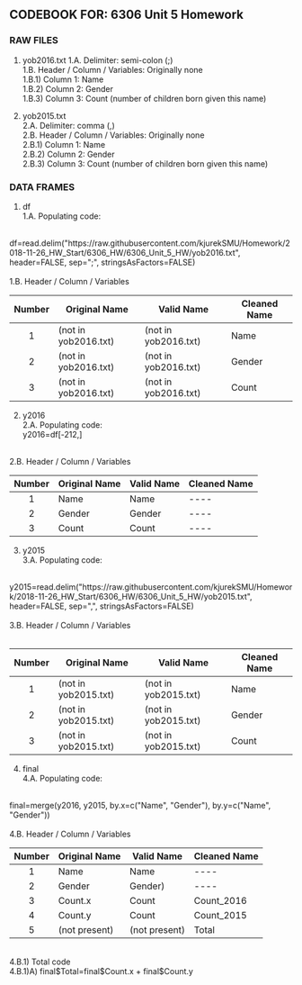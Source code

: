 ## CODEBOOK FOR: 6306 Unit 5 Homework

### RAW FILES

1. yob2016.txt
1.A. Delimiter: semi-colon (;) <br />
1.B. Header / Column / Variables: Originally none <br />
1.B.1) Column 1: Name <br />
1.B.2) Column 2: Gender <br />
1.B.3) Column 3: Count (number of children born given this name) <br />

2. yob2015.txt <br />
2.A. Delimiter: comma (,) <br />
2.B. Header / Column / Variables: Originally none <br />
2.B.1) Column 1: Name <br />
2.B.2) Column 2: Gender <br />
2.B.3) Column 3: Count (number of children born given this name) <br />
  
### DATA FRAMES
1. df <br />
1.A. Populating code: <br />
<br />
df=read.delim("https://raw.githubusercontent.com/kjurekSMU/Homework/2018-11-26_HW_Start/6306_HW/6306_Unit_5_HW/yob2016.txt", header=FALSE, sep=";", stringsAsFactors=FALSE)<br />
<br />
1.B. Header / Column / Variables <br />

Number | Original Name | Valid Name | Cleaned Name
:-------: | --------| --------- | ------------------------- 
1 | (not in yob2016.txt) | (not in yob2016.txt) | Name
2 | (not in yob2016.txt) | (not in yob2016.txt) | Gender
3 | (not in yob2016.txt) | (not in yob2016.txt) | Count

2. y2016 <br />
2.A. Populating code: <br />
y2016=df[-212,]<br />
<br />
2.B. Header / Column / Variables

Number | Original Name | Valid Name | Cleaned Name
:-------: | --------| --------- | ------------------------- 
1 | Name | Name | ----
2 | Gender | Gender | ----
3 | Count | Count | ----

3. y2015 <br />
3.A. Populating code: <br />
<br />
y2015=read.delim("https://raw.githubusercontent.com/kjurekSMU/Homework/2018-11-26_HW_Start/6306_HW/6306_Unit_5_HW/yob2015.txt", header=FALSE, sep=",", stringsAsFactors=FALSE)<br />
<br />
3.B. Header / Column / Variables <br />
<br />

Number | Original Name | Valid Name | Cleaned Name
:-------: | --------| --------- | ------------------------- 
1 | (not in yob2015.txt) | (not in yob2015.txt) | Name
2 | (not in yob2015.txt) | (not in yob2015.txt) | Gender
3 | (not in yob2015.txt) | (not in yob2015.txt) | Count

4. final <br />
4.A. Populating code: <br />
<br />
final=merge(y2016, y2015, by.x=c("Name", "Gender"), by.y=c("Name", "Gender"))<br />
<br />
4.B. Header / Column / Variables <br />

Number | Original Name | Valid Name | Cleaned Name
:-------: | --------| --------- | ------------------------- 
1 | Name | Name | ----
2 | Gender | Gender) | ----
3 | Count.x | Count | Count_2016
4 | Count.y | Count | Count_2015
5 | (not present) | (not present) | Total
<br />
4.B.1) Total code <br />
4.B.1)A) final$Total=final$Count.x + final$Count.y <br />
